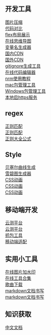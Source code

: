 
## 开发工具

[图片压缩](https://tinypng.com/) <br>
[代码对比](https://www.jq22.com/textDifference) <br>
[flex布局展示](https://xluos.github.io/demo/flexbox/) <br>
[在线思维导图](https://www.processon.com/) <br>
[变量名生成器](https://unbug.github.io/codelf/) <br>
[国内CDN](https://www.bootcdn.cn/) <br>
[国外CDN](https://cdn.baomitu.com/) <br>
[gitignore生成工具](https://www.gitignore.io/) <br>
[在线代码编辑器](https://codesandbox.io/) <br>
[nrm使用教程](https://segmentfault.com/a/1190000017419993) <br>
[mac包管理工具](https://sspai.com/post/42924) <br>
[Windows包管理工具](https://sspai.com/post/52496) <br>
[本地启https服务](https://blog.swwind.me/post/certificate) <br>

## regex
[正则匹配](https://regex101.com/) <br>
[正则匹配](https://regexr.com/) <br>
[正则大全公式](https://github.com/any86/any-rule) <br>

## Style
[贝塞尔曲线生成](https://cubic-bezier.com/#.17,.67,.83,.67) <br>
[雪碧图生成器](https://www.toptal.com/developers/css/sprite-generator) <br>
[CSS动画](https://angrytools.com/css/animation/) <br>
[CSS动画](http://cssanimation.io/index.html) <br>
[CSS动画](https://animista.net/) <br>

## 移动端开发
[云测平台](http://cyber.test.jd.com/#/devices) <br>
[云测平台](http://mtc.baidu.com/tinypace/mobileCloudy/?from=DaoHang) <br>
[抓包工具](https://wproxy.org/whistle/) <br>
[移动端适配](https://cassieran.github.io/you-should-know-more-if-you-being-a-webapp-developer/) <br>


## 实用小工具
[在线图片加水印](http://wm.94275.cn/#/) <br>
[在线工具合集](https://tool.lu/) <br>
[歌曲下载](http://www.gequdaquan.net/gqss/) <br>
[markdown文档书写](https://github.com/mdnice/markdown-nice) <br>
[markdown文档书写](https://www.typora.io) <br>


## 知识获取
[中文文档](https://www.docschina.org) <br>

